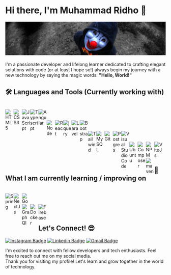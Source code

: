 # Hi there, I'm Muhammad Ridho 👋

![Header image](https://github.com/ridhorambu93/ridhorambu93/blob/main/assets/my-bg-banner.jpg) <br/><br/>
I'm a passionate developer and lifelong learner dedicated to crafting elegant solutions with code (or at least I hope so!) always begin my journey with a new technology by saying the magic words: <b>"Hello, World!"</b><br />

## 🛠 Languages and Tools (Currently working with)

<div>
  <br/>
  <img align="left" alt="HTML5" width="26px" src="https://cdn.jsdelivr.net/gh/devicons/devicon/icons/html5/html5-original.svg" />
  <img align="left" alt="CSS3" width="26px" src="https://cdn.jsdelivr.net/gh/devicons/devicon/icons/css3/css3-original.svg" />
  <img align="left" alt="JavaScript" width="26px" src="https://cdn.jsdelivr.net/gh/devicons/devicon/icons/javascript/javascript-original.svg" />
  <img align="left" alt="Typescript" width="26px" src="https://cdn.jsdelivr.net/gh/devicons/devicon@latest/icons/typescript/typescript-original.svg" />          
  <img align="left" alt="Angular" width="26px" src="https://cdn.jsdelivr.net/gh/devicons/devicon@latest/icons/angular/angular-original.svg" />
  <br/><br/>
  <img align="left" alt="Node" width="26px" src="https://cdn.jsdelivr.net/gh/devicons/devicon@latest/icons/nodejs/nodejs-original-wordmark.svg" />          
  <img align="left" alt="React" width="26px" src="https://cdn.jsdelivr.net/gh/devicons/devicon/icons/react/react-original.svg">
  <img align="left" alt="jquery" width="26px" src="https://cdn.jsdelivr.net/gh/devicons/devicon@latest/icons/jquery/jquery-original.svg" />
  <img align="left" alt="Laravel" width="26px" src="https://cdn.jsdelivr.net/gh/devicons/devicon@latest/icons/laravel/laravel-original.svg" />
  <img align="left" alt="Bootstrap" width="26px" src="https://cdn.jsdelivr.net/gh/devicons/devicon@latest/icons/bootstrap/bootstrap-original.svg"/>
  <br/><br/>
  <img align="left" alt="Tailwind" width="26px"  src="https://cdn.jsdelivr.net/gh/devicons/devicon@latest/icons/tailwindcss/tailwindcss-original.svg" />
  <img align="left" alt="MySQL" width="26px" src="https://cdn.jsdelivr.net/gh/devicons/devicon@latest/icons/mysql/mysql-original.svg" />
  <img align="left" alt="Git" width="26px" src="https://cdn.jsdelivr.net/gh/devicons/devicon@latest/icons/git/git-original.svg" />
  <img align="left" alt="Postgres" width="26px" src="https://cdn.jsdelivr.net/gh/devicons/devicon@latest/icons/postgresql/postgresql-original.svg" />
  <img align="left" alt="Visual Studio Code" width="26px" src="https://cdn.jsdelivr.net/gh/devicons/devicon/icons/vscode/vscode-original.svg" />
  <br/><br/>
  <img align="left" alt="Ubuntu" width="26px" src="https://cdn.jsdelivr.net/gh/devicons/devicon@latest/icons/ubuntu/ubuntu-original.svg" />        
  <img align="left" alt="Composer" width="26px" src="https://cdn.jsdelivr.net/gh/devicons/devicon@latest/icons/composer/composer-original.svg" />
  <img align="left" alt="NPM" width="26px" src="https://cdn.jsdelivr.net/gh/devicons/devicon@latest/icons/npm/npm-original.svg" />
  <img align="left" alt="ViteJs" width="26px" src="https://cdn.jsdelivr.net/gh/devicons/devicon@latest/icons/vitejs/vitejs-original.svg" />  
  <img align="left" alt="maven" width="26px" src="https://cdn.jsdelivr.net/gh/devicons/devicon@latest/icons/maven/maven-original.svg" />
          
</div>

<br/><br/>

## 📖 What I am currently learning / improving on 
<br />
<div>
  <img align="left" alt="Spring" width="26px" src="https://cdn.jsdelivr.net/gh/devicons/devicon@latest/icons/spring/spring-original.svg" />
  <img align="left" alt="NextJs" width="26px" src="https://cdn.jsdelivr.net/gh/devicons/devicon@latest/icons/nextjs/nextjs-original.svg" />
  <img align="left" alt="Go" width="26px" src="https://cdn.jsdelivr.net/gh/devicons/devicon@latest/icons/go/go-original.svg" />
  <br/><br/>
  <img align="left" alt="GraphQl" width="26px" src="https://cdn.jsdelivr.net/gh/devicons/devicon@latest/icons/graphql/graphql-plain.svg" />
  <img align="left" alt="Docker" width="26px" src="https://cdn.jsdelivr.net/gh/devicons/devicon@latest/icons/docker/docker-original.svg" />
  <img align="left" alt="Firebase" width="26px" src="https://cdn.jsdelivr.net/gh/devicons/devicon@latest/icons/firebase/firebase-original.svg" />
</div>
<br/><br/>

## Let's Connect! 😎
[![Instagram Badge](https://img.shields.io/badge/-Instagram-e4405f?style=flat-square&logo=Instagram&logoColor=white&link=https://www.instagram.com/rye_dho_rambu)](https://www.instagram.com/rye_dho_rambu)
[![Linkedin Badge](https://img.shields.io/badge/-LinkedIn-blue?style=flat-square&logo=Linkedin&logoColor=white&link=https://www.linkedin.com/in/muhammad-ridho-443623168)](https://www.linkedin.com/in/muhammad-ridho-443623168)
[![Gmail Badge](https://img.shields.io/badge/-Gmail-d14836?style=flat-square&logo=Gmail&logoColor=white&link=mail@ridhodavybones@gmail.com)](mailto:ridhodavybones@gmail.com)

I'm excited to connect with fellow developers and tech enthusiasts. Feel free to reach out me on my social media. <br/> Thank you for visiting my profile! Let's learn and grow together in the world of technology.

